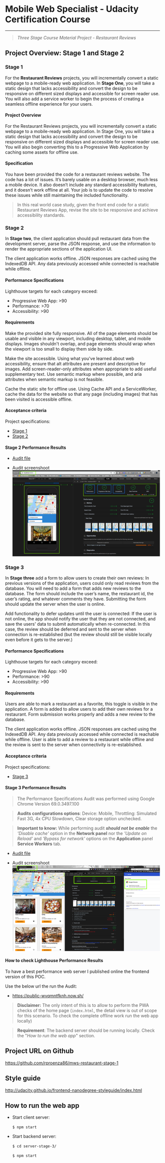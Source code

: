 # Mobile Web Specialist - Udacity Certification Course

---

> _Three Stage Course Material Project - Restaurant Reviews_

## Project Overview: Stage 1 and Stage 2

### Stage 1

For the **Restaurant Reviews** projects, you will incrementally convert a static webpage to a mobile-ready web application. In **Stage One**, you will take a static design that lacks accessibility and convert the design to be responsive on different sized displays and accessible for screen reader use. You will also add a service worker to begin the process of creating a seamless offline experience for your users.

#### Project Overview

For the Restaurant Reviews projects, you will incrementally convert a static webpage to a mobile-ready web application. In Stage One, you will take a static design that lacks accessibility and convert the design to be responsive on different sized displays and accessible for screen reader use. You will also begin converting this to a Progressive Web Application by caching some assets for offline use.

#### Specification

You have been provided the code for a restaurant reviews website. The code has a lot of issues. It’s barely usable on a desktop browser, much less a mobile device. It also doesn’t include any standard accessibility features, and it doesn’t work offline at all. Your job is to update the code to resolve these issues while still maintaining the included functionality.

> In this real world case study, given the front end code for a static Restaurant Reviews App, revise the site to be responsive and achieve accessibility standards.

### Stage 2

In **Stage two**, the client application should pull restaurant data from the development server, parse the JSON response, and use the information to render the appropriate sections of the application UI.

The client application works offline. JSON responses are cached using the IndexedDB API. Any data previously accessed while connected is reachable while offline.

#### Performance Specifications

Lighthouse targets for each category exceed:

- Progressive Web App: >90
- Performance: >70
- Accessibility: >90

#### Requirements

Make the provided site fully responsive. All of the page elements should be usable and visible in any viewport, including desktop, tablet, and mobile displays. Images shouldn't overlap, and page elements should wrap when the viewport is too small to display them side by side.

Make the site accessible. Using what you've learned about web accessibility, ensure that alt attributes are present and descriptive for images. Add screen-reader-only attributes when appropriate to add useful supplementary text. Use semantic markup where possible, and aria attributes when semantic markup is not feasible.

Cache the static site for offline use. Using Cache API and a ServiceWorker, cache the data for the website so that any page (including images) that has been visited is accessible offline.

#### Acceptance criteria
Project specifications:

* [Stage 1](https://review.udacity.com/#!/rubrics/1090/view)
* [Stage 2](https://review.udacity.com/#!/rubrics/1131/view)

#### Stage 2 Performance Results

* [Audit file](audits/lighthouse-chromioum-audit-08082018.json)

* Audit screenshoot
![lighthouse](audits/lighthouse-chromioum-audit-08082018.png)

### Stage 3

In **Stage three** add a form to allow users to create their own reviews: In previous versions of the application, users could only read reviews from the database. You will need to add a form that adds new reviews to the database. The form should include the user’s name, the restaurant id, the user’s rating, and whatever comments they have. Submitting the form should update the server when the user is online.

Add functionality to defer updates until the user is connected: If the user is not online, the app should notify the user that they are not connected, and save the users' data to submit automatically when re-connected. In this case, the review should be deferred and sent to the server when connection is re-established (but the review should still be visible locally even before it gets to the server.)

#### Performance Specifications

Lighthouse targets for each category exceed:

- Progressive Web App: >90
- Performance: >90
- Accessibility: >90

#### Requirements

Users are able to mark a restaurant as a favorite, this toggle is visible in the application. A form is added to allow users to add their own reviews for a restaurant. Form submission works properly and adds a new review to the database.

The client application works offline. JSON responses are cached using the IndexedDB API. Any data previously accessed while connected is reachable while offline. User is able to add a review to a restaurant while offline and the review is sent to the server when connectivity is re-established.

#### Acceptance criteria
Project specifications:

* [Stage 3](https://review.udacity.com/#!/rubrics/1132/view)

#### Stage 3 Performance Results

> The Performance Specifications Audit was performed using Google Chrome Version 69.0.3497.100

> **Audits configurations options**: Device: Mobile, Throttling: Simulated Fast 3G, 4x CPU Slowdown, Clear storage option unchecked.

>**Important to know:** While performing audit _**should not be enable**_ the _'Disable cache'_ option in the **Network panel** nor the _'Update on Reload'_ and _'Bypass for network'_ options on the **Application** panel **Service Workers** tab.

* [Audit file](audits/lighthouse-chromioum-audit-10132018.json)

* Audit screenshoot
![lighthouse](audits/lighthouse-chromioum-audit-10132018.png)

#### How to check Lighthouse Performance Results

To have a best performance web server I published online the frontend version of this POC.

Use the below url the run the Audit:
* https://public-wvqmntfknh.now.sh/

> **Disclaimer:** The only intent of this is to allow to perform the PWA checks of the home page (`index.html`, the detail view is out of scope for this scenario. To check the complete offline work run the web app locally)

> **Requirement**: The backend server should be running locally. Check the "*How to run the web app*" section.

## Project URL on Github

https://github.com/rproenza86/mws-restaurant-stage-1

## Style guide

http://udacity.github.io/frontend-nanodegree-styleguide/index.html

## How to run the web app
* Start client server:

    `$ npm start`

* Start backend server:

    `$ cd server-stage-3/`

    `$ npm start`